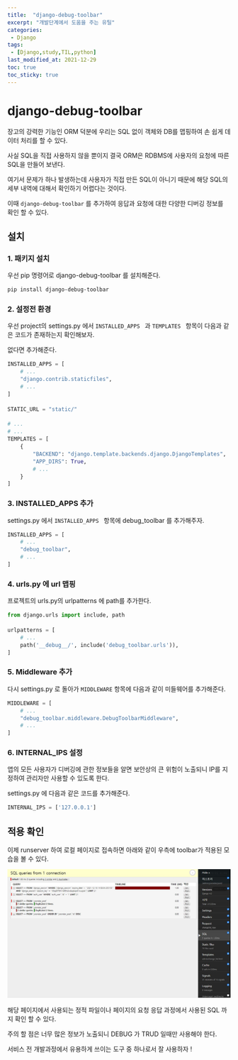```yaml
---
title:  "django-debug-toolbar"
excerpt: "개발단계에서 도움을 주는 유틸"
categories:
 - Django
tags:
 - [Django,study,TIL,python]
last_modified_at: 2021-12-29
toc: true
toc_sticky: true
---
```


# django-debug-toolbar



장고의 강력한 기능인 ORM 덕분에 우리는 SQL 없이 객체와 DB를 맵핑하여 손 쉽게 데이터 처리를 할 수 있다.

사실 SQL을 직접 사용하지 않을 뿐이지 결국 ORM은 RDBMS에 사용자의 요청에 따른 SQL을 만들어 보낸다.



여기서 문제가 하나 발생하는데 사용자가 직접 만든 SQL이 아니기 때문에 해당 SQL의 세부 내역에 대해서 확인하기 어렵다는 것이다.



이때 `django-debug-toolbar` 를 추가하여 응답과 요청에 대한 다양한 디버깅 정보를 확인 할 수 있다.



## 설치



### 1. 패키지 설치



우선 pip 명령어로 django-debug-toolbar 를 설치해준다.



```bash
pip install django-debug-toolbar
```



### 2. 설정전 환경



우선 project의 settings.py 에서 `INSTALLED_APPS ` 과 `TEMPLATES ` 항목이 다음과 같은 코드가 존재하는지 확인해보자. 

없다면 추가해준다.



```python
INSTALLED_APPS = [
    # ...
    "django.contrib.staticfiles",
    # ...
]

STATIC_URL = "static/"

# ...
# ...
TEMPLATES = [
    {
        "BACKEND": "django.template.backends.django.DjangoTemplates",
        "APP_DIRS": True,
        # ...
    }
]
```



### 3. INSTALLED_APPS 추가



settings.py 에서 `INSTALLED_APPS ` 항목에 debug_toolbar 를 추가해주자.



```python
INSTALLED_APPS = [
    # ...
    "debug_toolbar",
    # ...
]

```



### 4. urls.py 에 url 맵핑



프로젝트의 urls.py의 urlpatterns 에 path를 추가한다.



```python
from django.urls import include, path

urlpatterns = [
    # ...
    path('__debug__/', include('debug_toolbar.urls')),
]
```





### 5. Middleware 추가



다시 settings.py 로 돌아가 `MIDDLEWARE` 항목에 다음과 같이 미들웨어를 추가해준다.



```python
MIDDLEWARE = [
    # ...
    "debug_toolbar.middleware.DebugToolbarMiddleware",
    # ...
]
```





### 6. INTERNAL_IPS 설정



앱의 모든 사용자가 디버깅에 관한 정보들을 알면 보안상의 큰 위험이 노출되니 IP를 지정하여 관리자만 사용할 수 있도록 한다.

settings.py 에 다음과 같은 코드를 추가해준다.



```python
INTERNAL_IPS = ['127.0.0.1']
```





## 적용 확인



이제 runserver 하여 로컬 페이지로 접속하면 아래와 같이 우측에 toolbar가 적용된 모습을 볼 수 있다.



 ![debug_toolbar](\assets\images\django\debug_toolbar.JPG)



해당 페이지에서 사용되는 정적 파일이나 페이지의 요청 응답 과정에서 사용된 SQL 까지 확인 할 수 있다.



주의 할 점은 너무 많은 정보가 노출되니 DEBUG 가 TRUD 일때만 사용해야 한다.

서비스 전 개발과정에서 유용하게 쓰이는 도구 중 하나로서 잘 사용하자 !